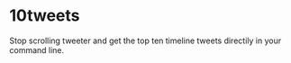 # 10tweets
Stop scrolling tweeter and get the top ten timeline tweets directily in your command line.

